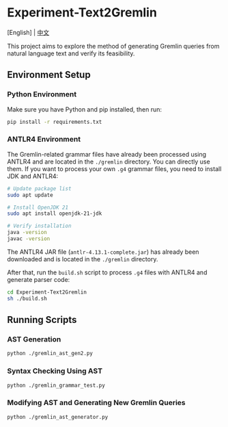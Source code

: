 # Experiment-Text2Gremlin
[English] | [中文](./README_zn.md)

This project aims to explore the method of generating Gremlin queries from natural language text and verify its feasibility.


## Environment Setup

### Python Environment
Make sure you have Python and pip installed, then run:
```bash
pip install -r requirements.txt
```

### ANTLR4 Environment
The Gremlin-related grammar files have already been processed using ANTLR4 and are located in the `./gremlin` directory. You can directly use them. If you want to process your own `.g4` grammar files, you need to install JDK and ANTLR4:

```bash
# Update package list
sudo apt update

# Install OpenJDK 21
sudo apt install openjdk-21-jdk

# Verify installation
java -version
javac -version
```

The ANTLR4 JAR file (`antlr-4.13.1-complete.jar`) has already been downloaded and is located in the `./gremlin` directory.

After that, run the `build.sh` script to process `.g4` files with ANTLR4 and generate parser code:
```bash
cd Experiment-Text2Gremlin
sh ./build.sh
```

## Running Scripts

### AST Generation
```bash
python ./gremlin_ast_gen2.py
```

### Syntax Checking Using AST
```bash
python ./gremlin_grammar_test.py
```

### Modifying AST and Generating New Gremlin Queries
```bash
python ./gremlin_ast_generator.py
```